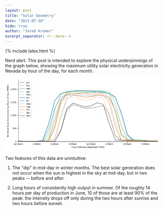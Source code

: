 ```yaml
---
layout: post
title: "Solar Geometry"
date: "2023-07-10"
hide: true
author: "Jared Kramer"
excerpt_separator: <!--more-->
---
```


<head>
  {% include latex.html %}
</head>
 
Nerd alert.  This post is intended to explore the physical underpinnings of the graph below, showing the maximum utility solar electricity generation in Nevada by hour of the day, for each month.  

![solar](/assets/images/post8_NV_solar_by_month.png)

Two features of this data are unintuitive: 

1.  The "dip" in mid-day in winter months.  The best solar generation does not occur when the sun is highest in the sky at mid-day, but in two peaks -- before and after.

2.  Long hours of consistently high output in summer.  Of the roughly 14 hours per day of production in June, 10 of those are at least 90% of the peak: the intensity drops off only during the two hours after sunrise and two hours before sunset.  



